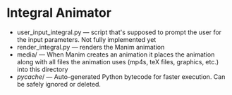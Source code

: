 # Integral Animator

- user_input_integral.py — script that's supposed to prompt the user for the input parameters. Not fully implemented yet
- render_integral.py — renders the Manim animation
- media/ — When Manim creates an animation it places the animation along with all files the animation uses (mp4s, teX files, graphics, etc.) into this directory
- _pycache_/ — Auto-generated Python bytecode for faster execution. Can be safely ignored or deleted.

